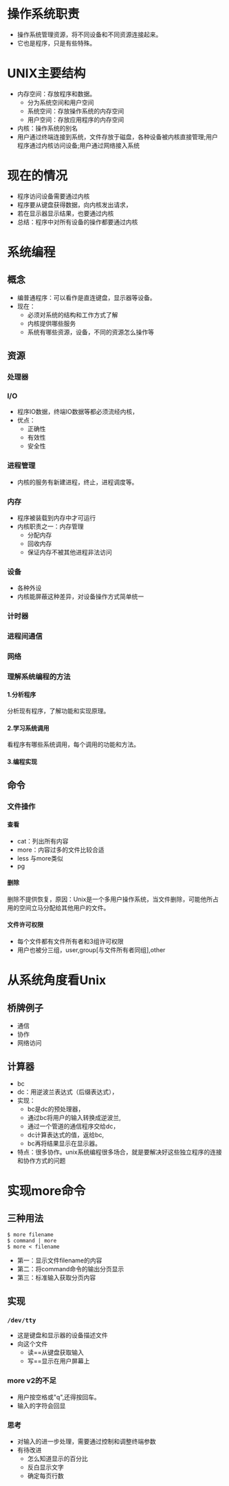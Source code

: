 # 操作系统职责
- 操作系统管理资源，将不同设备和不同资源连接起来。
- 它也是程序，只是有些特殊。
# UNIX主要结构
- 内存空间：存放程序和数据。
	- 分为系统空间和用户空间
	- 系统空间：存放操作系统的内存空间
	- 用户空间：存放应用程序的内存空间
- 内核：操作系统的别名
- 用户通过终端连接到系统，文件存放于磁盘，各种设备被内核直接管理;用户程序通过内核访问设备;用户通过网络接入系统
# 现在的情况
- 程序访问设备需要通过内核
- 程序要从键盘获得数据，向内核发出请求，
- 若在显示器显示结果，也要通过内核
- 总结：程序中对所有设备的操作都要通过内核
# 系统编程
## 概念
- 编普通程序：可以看作是直连键盘，显示器等设备。
- 现在：
  - 必须对系统的结构和工作方式了解
  - 内核提供哪些服务
  - 系统有哪些资源，设备，不同的资源怎么操作等
## 资源
### 处理器
### I/O
- 程序IO数据，终端IO数据等都必须流经内核，
- 优点：
  - 正确性
  - 有效性
  - 安全性
### 进程管理
- 内核的服务有新建进程，终止，进程调度等。
### 内存
- 程序被装载到内存中才可运行
- 内核职责之一：内存管理
  - 分配内存
  - 回收内存
  - 保证内存不被其他进程非法访问
### 设备
- 各种外设
- 内核能屏蔽这种差异，对设备操作方式简单统一
### 计时器
### 进程间通信
### 网络
  
### 理解系统编程的方法
#### 1.分析程序
分析现有程序，了解功能和实现原理。
#### 2.学习系统调用
看程序有哪些系统调用，每个调用的功能和方法。
#### 3.编程实现

## 命令
### 文件操作
#### 查看
- cat：列出所有内容
- more：内容过多的文件比较合适
- less 与more类似
- pg
#### 删除
删除不提供恢复，原因：Unix是一个多用户操作系统，当文件删除，可能他所占用的空间立马分配给其他用户的文件。
#### 文件许可权限
- 每个文件都有文件所有者和3组许可权限
- 用户也被分三组，user,group[与文件所有者同组],other

# 从系统角度看Unix
## 桥牌例子
- 通信
- 协作
- 网络访问
## 计算器
- bc
- dc：用逆波兰表达式（后缀表达式），
- 实现：
  - bc是dc的预处理器，
  - 通过bc将用户的输入转换成逆波兰,
  - 通过一个管道的通信程序交给dc，
  - dc计算表达式的值，返给bc,
  - bc再将结果显示在显示器。
- 特点：很多协作。unix系统编程很多场合，就是要解决好这些独立程序的连接和协作方式的问题
# 实现more命令
## 三种用法
```
$ more filename
$ command | more
$ more < filename
```
- 第一：显示文件filename的内容
- 第二：将command命令的输出分页显示
- 第三：标准输入获取分页内容
## 实现
### `/dev/tty`
- 这是键盘和显示器的设备描述文件
-	向这个文件
	- 读==从键盘获取输入
	- 写==显示在用户屏幕上
### more v2的不足
- 用户按空格或"q",还得按回车。
- 输入的字符会回显
### 思考
- 对输入的进一步处理，需要通过控制和调整终端参数
- 有待改进
	- 怎么知道显示的百分比
	- 反白显示文字
	- 确定每页行数





